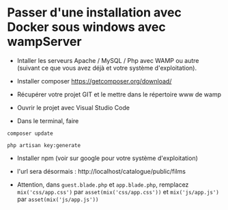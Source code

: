 # Passer d'une installation avec Docker sous windows avec wampServer

- Intaller les serveurs Apache / MySQL / Php avec WAMP ou autre (suivant ce que vous avez déjà et votre système d'exploitation).

- Installer composer 
https://getcomposer.org/download/

- Récupérer votre projet GIT et le mettre dans le répertoire www de wamp
- Ouvrir le projet avec Visual Studio Code
- Dans le terminal, faire
```
composer update

php artisan key:generate
```
- Installer npm (voir sur google pour votre système d'exploitation)

- l'url sera désormais : http://localhost/catalogue/public/films

- Attention, dans `guest.blade.php` et `app.blade.php`, remplacez `mix('css/app.css')` par `asset(mix('css/app.css'))` et `mix('js/app.js')` par `asset(mix('js/app.js'))`